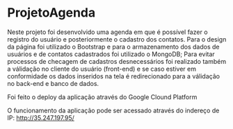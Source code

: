 # ProjetoAgenda
Neste projeto foi desenvolvido uma agenda em que é possível fazer o registro do usuário e posteriormente o cadastro dos contatos.  Para o design da página foi utilizado o Bootstrap e para o armazenamento dos dados de usuários e de contatos cadastrados foi utilizado o MongoDB; Para evitar processos de checagem de cadastros desnecessários foi realizado também a válidação no cliente do usuário (front-end) e se caso estiver em conformidade os dados inseridos na tela é redirecionado para a válidação no back-end e banco de dados.
 
Foi feito o deploy da aplicação através do Google Clound Platform

O funcionamento da aplicação pode ser acessado através do indereço de IP: http://35.247.197.95/
